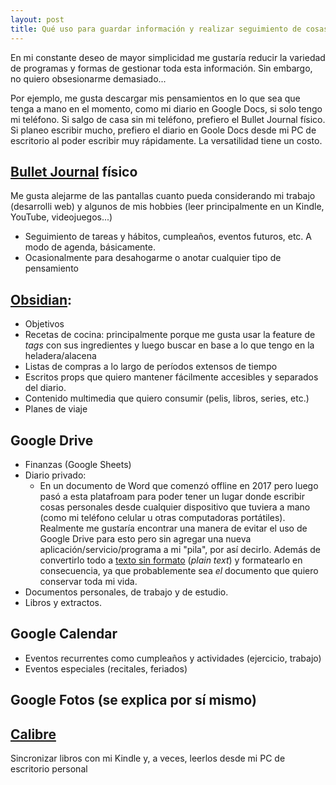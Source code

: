 ```yaml
---
layout: post
title: Qué uso para guardar información y realizar seguimiento de cosas
---
```


En mi constante deseo de mayor simplicidad me gustaría reducir la variedad de programas y formas de gestionar toda esta información. Sin embargo, no quiero obsesionarme demasiado...

Por ejemplo, me gusta descargar mis pensamientos en lo que sea que tenga a mano en el momento, como mi diario en Google Docs, si solo tengo mi teléfono. Si salgo de casa sin mi teléfono, prefiero el Bullet Journal físico. Si planeo escribir mucho, prefiero el diario en Goole Docs desde mi PC de escritorio al poder escribir muy rápidamente. La versatilidad tiene un costo.

## [Bullet Journal](https://bulletjournal.com/) físico
Me gusta alejarme de las pantallas cuanto pueda considerando mi trabajo (desarrolli web) y algunos de mis hobbies (leer principalmente en un Kindle, YouTube, videojuegos...)
- Seguimiento de tareas y hábitos, cumpleaños, eventos futuros, etc. A modo de agenda, básicamente.
- Ocasionalmente para desahogarme o anotar cualquier tipo de pensamiento

## [Obsidian](https://obsidian.md/):
- Objetivos
- Recetas de cocina: principalmente porque me gusta usar la feature de _tags_ con sus ingredientes y luego buscar en base a lo que tengo en la heladera/alacena
- Listas de compras a lo largo de períodos extensos de tiempo
- Escritos props que quiero mantener fácilmente accesibles y separados del diario.
- Contenido multimedia que quiero consumir (pelis, libros, series, etc.)
- Planes de viaje

## Google Drive
- Finanzas (Google Sheets)
- Diario privado:
     - En un documento de Word que comenzó offline en 2017 pero luego pasó a esta platafroam para poder tener un lugar donde escribir cosas personales desde cualquier dispositivo que tuviera a mano (como mi teléfono celular u otras computadoras portátiles). Realmente me gustaría encontrar una manera de evitar el uso de Google Drive para esto pero sin agregar una nueva aplicación/servicio/programa a mi "pila", por así decirlo. Además de convertirlo todo a [texto sin formato](https://sive.rs/plaintext) (_plain text_) y formatearlo en consecuencia, ya que probablemente sea _el_ documento que quiero conservar toda mi vida.
- Documentos personales, de trabajo y de estudio.
- Libros y extractos.

## Google Calendar
- Eventos recurrentes como cumpleaños y actividades (ejercicio, trabajo)
- Eventos especiales (recitales, feriados)

## Google Fotos (se explica por sí mismo)

## [Calibre](https://calibre-ebook.com/)
Sincronizar libros con mi Kindle y, a veces, leerlos desde mi PC de escritorio personal